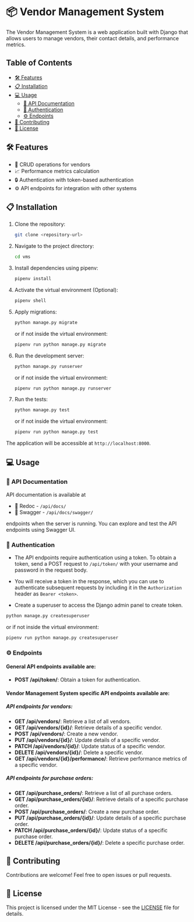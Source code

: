 # 📦 Vendor Management System

The Vendor Management System is a web application built with Django that allows users to manage vendors, their contact details, and performance metrics.

## Table of Contents
- [🛠️ Features](#features)
- [📋 Installation](#installation)
- [💻 Usage](#usage)
  - [📘 API Documentation](#api-documentation)
  - [🔐 Authentication](#authentication)
  - [⚙️ Endpoints](#endpoints)
- [🤝 Contributing](#contributing)
- [📜 License](#license)

## 🛠️ Features

- :pencil: CRUD operations for vendors
- :chart_with_upwards_trend: Performance metrics calculation
- :lock: Authentication with token-based authentication
- :gear: API endpoints for integration with other systems

## 📋 Installation

1. Clone the repository:

    ```bash
    git clone <repository-url>
    ```

2. Navigate to the project directory:

    ```bash
    cd vms
    ```

3. Install dependencies using pipenv:

    ```bash
    pipenv install
    ```

4. Activate the virtual environment (Optional):

    ```bash
    pipenv shell
    ```

5. Apply migrations:

    ```bash
    python manage.py migrate
    ```
    or if not inside the virtual environment:
    ```bash
    pipenv run python manage.py migrate
    ```

6. Run the development server:

    ```bash
    python manage.py runserver
    ```
    or if not inside the virtual environment:
    ```bash
    pipenv run python manage.py runserver
    ```
7. Run the tests:

    ```bash
    python manage.py test
    ```
    or if not inside the virtual environment:
    ```bash
    pipenv run python manage.py test
    ```

The application will be accessible at `http://localhost:8000`.

## 💻  Usage

### 📘 API Documentation
API documentation is available at 
- 📕 Redoc - `/api/docs/`
- 📕 Swagger - `/api/docs/swagger/`

endpoints when the server is running. You can explore and test the API endpoints using Swagger UI.

### 🔐 Authentication

- The API endpoints require authentication using a token. To obtain a token, send a POST request to `/api/token/` with your username and password in the request body. 
- You will receive a token in the response, which you can use to authenticate subsequent requests by including it in the `Authorization` header as `Bearer <token>`.

- Create a superuser to access the Django admin panel to create token.

```bash
python manage.py createsuperuser
```
or if not inside the virtual environment:
```bash
pipenv run python manage.py createsuperuser
```

### ⚙️ Endpoints
#### General API endpoints available are:
- **POST /api/token/**: Obtain a token for authentication.

#### Vendor Management System specific API endpoints available are:
##### API endpoints for vendors:
- **GET /api/vendors/**: Retrieve a list of all vendors.
- **GET /api/vendors/{id}/**: Retrieve details of a specific vendor.
- **POST /api/vendors/**: Create a new vendor.
- **PUT /api/vendors/{id}/**: Update details of a specific vendor.
- **PATCH /api/vendors/{id}/**: Update status of a specific vendor.
- **DELETE /api/vendors/{id}/**: Delete a specific vendor.
- **GET /api/vendors/{id}/performance/**: Retrieve performance metrics of a specific vendor.
##### API endpoints for purchase orders:
- **GET /api/purchase_orders/**: Retrieve a list of all purchase orders.
- **GET /api/purchase_orders/{id}/**: Retrieve details of a specific purchase order.
- **POST /api/purchase_orders/**: Create a new purchase order.
- **PUT /api/purchase_orders/{id}/**: Update details of a specific purchase order.
- **PATCH /api/purchase_orders/{id}/**: Update status of a specific purchase order.
- **DELETE /api/purchase_orders/{id}/**: Delete a specific purchase order.

## 🤝 Contributing

Contributions are welcome! Feel free to open issues or pull requests.

## 📜 License

This project is licensed under the MIT License - see the [LICENSE](LICENSE) file for details.
